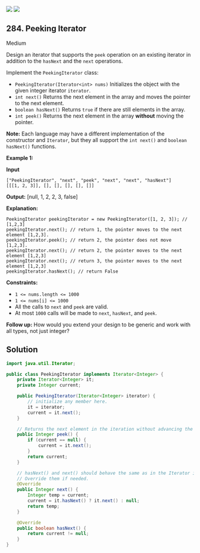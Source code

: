 [![](https://img.shields.io/github/stars/javadev/LeetCode-in-Java?label=Stars&style=flat-square)](https://github.com/javadev/LeetCode-in-Java)
[![](https://img.shields.io/github/forks/javadev/LeetCode-in-Java?label=Fork%20me%20on%20GitHub%20&style=flat-square)](https://github.com/javadev/LeetCode-in-Java/fork)

## 284\. Peeking Iterator

Medium

Design an iterator that supports the `peek` operation on an existing iterator in addition to the `hasNext` and the `next` operations.

Implement the `PeekingIterator` class:

*   `PeekingIterator(Iterator<int> nums)` Initializes the object with the given integer iterator `iterator`.
*   `int next()` Returns the next element in the array and moves the pointer to the next element.
*   `boolean hasNext()` Returns `true` if there are still elements in the array.
*   `int peek()` Returns the next element in the array **without** moving the pointer.

**Note:** Each language may have a different implementation of the constructor and `Iterator`, but they all support the `int next()` and `boolean hasNext()` functions.

**Example 1:**

**Input**

    ["PeekingIterator", "next", "peek", "next", "next", "hasNext"]
    [[[1, 2, 3]], [], [], [], [], []]

**Output:** [null, 1, 2, 2, 3, false]

**Explanation:**

    PeekingIterator peekingIterator = new PeekingIterator([1, 2, 3]); // [1,2,3]
    peekingIterator.next(); // return 1, the pointer moves to the next element [1,2,3].
    peekingIterator.peek(); // return 2, the pointer does not move [1,2,3].
    peekingIterator.next(); // return 2, the pointer moves to the next element [1,2,3]
    peekingIterator.next(); // return 3, the pointer moves to the next element [1,2,3]
    peekingIterator.hasNext(); // return False 

**Constraints:**

*   `1 <= nums.length <= 1000`
*   `1 <= nums[i] <= 1000`
*   All the calls to `next` and `peek` are valid.
*   At most `1000` calls will be made to `next`, `hasNext`, and `peek`.

**Follow up:** How would you extend your design to be generic and work with all types, not just integer?

## Solution

```java
import java.util.Iterator;

public class PeekingIterator implements Iterator<Integer> {
    private Iterator<Integer> it;
    private Integer current;

    public PeekingIterator(Iterator<Integer> iterator) {
        // initialize any member here.
        it = iterator;
        current = it.next();
    }

    // Returns the next element in the iteration without advancing the iterator.
    public Integer peek() {
        if (current == null) {
            current = it.next();
        }
        return current;
    }

    // hasNext() and next() should behave the same as in the Iterator interface.
    // Override them if needed.
    @Override
    public Integer next() {
        Integer temp = current;
        current = it.hasNext() ? it.next() : null;
        return temp;
    }

    @Override
    public boolean hasNext() {
        return current != null;
    }
}
```